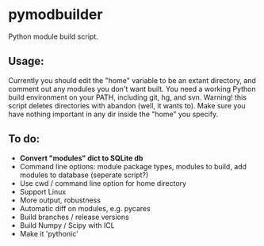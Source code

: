 pymodbuilder
============

Python module build script. 

Usage:
-----------
Currently you should edit the "home" variable to be an extant directory, and comment out any modules you don't want built. You need a working Python build environment on your PATH, including git, hg, and svn. 
Warning! this script deletes directories with abandon (well, it wants to). Make sure you have nothing important in any dir inside the "home" you specify.

To do:
------
- **Convert "modules" dict to SQLite db**
- Command line options: module package types, modules to build, add modules to database (seperate script?)
- Use cwd / command line option for home directory
- Support Linux
- More output, robustness
- Automatic diff on modules, e.g. pycares
- Build branches / release versions
- Build Numpy / Scipy with ICL
- Make it 'pythonic'
